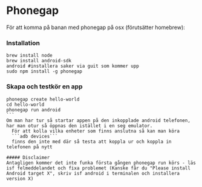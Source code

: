 Phonegap
========  
För att komma på banan med phonegap på osx (förutsätter homebrew):  
### Installation
````
brew install node  
brew install android-sdk
android #installera saker via guit som kommer upp  
sudo npm install -g phonegap  
````
### Skapa och testkör en app  
````
phonegap create hello-world  
cd hello-world  
phonegap run android  
```
Om man har tur så startar appen på den inkopplade android telefonen, har man otur så öppnas den istället i en seg emulator. 
  För att kolla vilka enheter som finns anslutna så kan man köra  
  ```adb devices```  
  finns den inte med där så testa att koppla ur och koppla in telefonen på nytt

##### Disclaimer  
Antagligen kommer det inte funka första gången phonegap run körs - läs isf felmeddelandet och fixa problemet (Kanske får du "Please install Android target X", skriv isf android i terminalen och installera version X)
